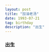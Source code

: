 ```yaml
---
layout: post
title: "加油老汤"
date: 1993-07-21
tag: birthday
description: "出生"
---
```










### 出生

